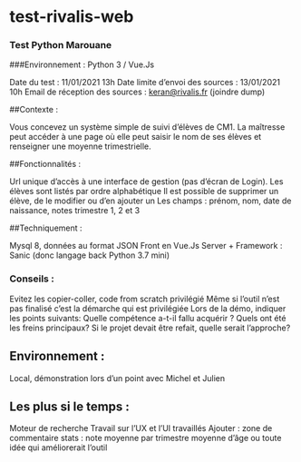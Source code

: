 # test-rivalis-web


### Test Python Marouane
###Environnement : Python 3 / Vue.Js

Date du test : 11/01/2021 13h
Date limite d’envoi des sources : 13/01/2021 10h
Email de réception des sources : keran@rivalis.fr (joindre dump)


##Contexte : 

Vous concevez un système simple de suivi d’élèves de CM1. 
La maîtresse peut accéder à une page où elle peut saisir le nom de ses élèves et renseigner une moyenne trimestrielle.

##Fonctionnalités : 

Url unique d’accès à une interface de gestion (pas d’écran de Login).
Les élèves sont listés par ordre alphabétique
Il est possible de supprimer un élève, de le modifier ou d’en ajouter un
Les champs : prénom, nom, date de naissance, notes trimestre 1, 2 et 3

##Techniquement :
 
Mysql 8, données au format JSON
Front en Vue.Js
Server + Framework : Sanic (donc langage back Python 3.7 mini)

### Conseils :
Evitez les copier-coller, code from scratch privilégié
Même si l’outil n’est pas finalisé c’est la démarche qui est privilégiée
Lors de la démo, indiquer les points suivants:
Quelle compétence a-t-il fallu acquérir ?
Quels ont été les freins principaux?
Si le projet devait être refait, quelle serait l’approche?

## Environnement :


Local, démonstration lors d’un point avec Michel et Julien


## Les plus si le temps : 


Moteur de recherche
Travail sur l’UX et l’UI travaillés
Ajouter :
zone de commentaire
stats : 
note moyenne par trimestre
moyenne d’âge
ou toute idée qui améliorerait l’outil



